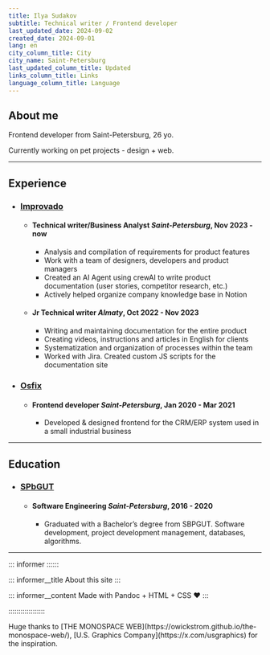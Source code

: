 ```yaml
---
title: Ilya Sudakov
subtitle: Technical writer / Frontend developer
last_updated_date: 2024-09-02
created_date: 2024-09-01
lang: en
city_column_title: City
city_name: Saint-Petersburg
last_updated_column_title: Updated
links_column_title: Links
language_column_title: Language
---
```


## About me

Frontend developer from Saint-Petersburg, 26 yo.

Currently working on pet projects - design + web.

---

## Experience

<section class="experience-list">

- ### [Improvado](https://improvado.io)
  - #### <span>Technical writer/Business Analyst</span> <span>_Saint-Petersburg_, Nov 2023 - now</span>
    - Analysis and compilation of requirements for product features
    - Work with a team of designers, developers and product managers
    - Created an AI Agent using crewAI to write product documentation (user stories, competitor research, etc.)
    - Actively helped organize company knowledge base in Notion
  - #### <span>Jr Technical writer</span> <span>_Almaty_, Oct 2022 - Nov 2023</span>
    - Writing and maintaining documentation for the entire product
    - Creating videos, instructions and articles in English for clients
    - Systematization and organization of processes within the team
    - Worked with Jira. Created custom JS scripts for the documentation site
- ### [Osfix](https://osfix.ru)
  - #### <span>Frontend developer</span> <span>_Saint-Petersburg_, Jan 2020 - Mar 2021</span>
    - Developed & designed frontend for the CRM/ERP system used in a small industrial business

</section>

---

## Education

<section class="experience-list">

- ### [SPbGUT](https://sut.ru)
  - #### <span>Software Engineering</span> <span>_Saint-Petersburg_, 2016 - 2020</span>
    - Graduated with a Bachelor’s degree from SBPGUT. Software development, project development management, databases, algorithms.

</section>

---

::: informer ::::::

<!-- prettier-ignore -->
::: informer__title
About this site
:::

<!-- prettier-ignore -->
::: informer__content
Made with Pandoc + HTML + CSS ♥
:::

::::::::::::::::::

<footer>
Huge thanks to [THE MONOSPACE WEB](https://owickstrom.github.io/the-monospace-web/), [U.S. Graphics Company](https://x.com/usgraphics) for the inspiration.
</footer>
